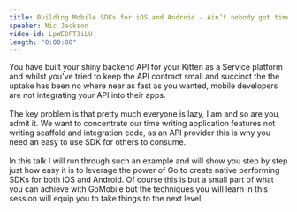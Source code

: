 ```yaml
---
title: Building Mobile SDKs for iOS and Android - Ain’t nobody got time for that!
speaker: Nic Jackson
video-id: LpWEDFT3iLU
length: "0:00:00"
---
```

You have built your shiny backend API for your Kitten as a Service platform and whilst you've tried to keep the API contract small and succinct the the uptake has been no where near as fast as you wanted, mobile developers are not integrating your API into their apps.<br><br>The key problem is that pretty much everyone is lazy, I am and so are you, admit it.  We want to concentrate our time writing application features not writing scaffold and integration code, as an API provider this is why you need an easy to use SDK for others to consume.<br><br>In this talk I will run through such an example and will show you step by step just how easy it is to leverage the power of Go to create native performing SDKs for both iOS and Android.  Of course this is but a small part of what you can achieve with GoMobile but the techniques you will learn in this session will equip you to take things to the next level.